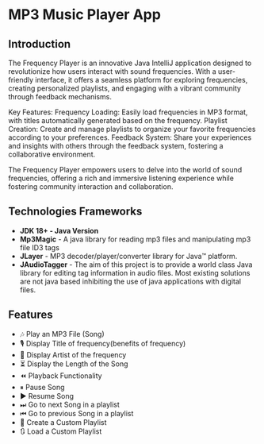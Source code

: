 <!--Project Name-->
<h1>MP3 Music Player App</h1>

<!--Introduction-->
<h2>Introduction</h2>
<p>The Frequency Player is an innovative Java IntelliJ application designed to revolutionize how users interact with sound frequencies. With a user-friendly interface, it offers a seamless platform for exploring frequencies, creating personalized playlists, and engaging with a vibrant community through feedback mechanisms.

Key Features:
Frequency Loading: Easily load frequencies in MP3 format, with titles automatically generated based on the frequency.
Playlist Creation: Create and manage playlists to organize your favorite frequencies according to your preferences.
Feedback System: Share your experiences and insights with others through the feedback system, fostering a collaborative environment.

The Frequency Player empowers users to delve into the world of sound frequencies, offering a rich and immersive listening experience while fostering community interaction and collaboration.
</p>

<!--Technologies/Frameworks-->
<h2>Technologies Frameworks</h2>
<ul>
  <li><b>JDK 18+ - Java Version</b></li>
  <li><b>Mp3Magic</b> - A java library for reading mp3 files and manipulating mp3 file ID3 tags</li>
  <li><b>JLayer</b> - MP3 decoder/player/converter library for Java™ platform. </li>
  <li><b>JAudioTagger</b> - The aim of this project is to provide a world class Java library for editing tag information in audio files. Most existing solutions are not java based inhibiting the use of java applications with digital files. </li>
</ul>

<!--Features-->
<h2>Features</h2>
<ul>
  <li>🎶 Play an MP3 File (Song)</li>
  <li>🎙 Display Title of frequency(benefits of frequency)</li>
  <li>👤 Display Artist of the frequency</li>
  <li>⏳ Display the Length of the Song</li>
  <li>⏪ Playback Functionality</li>
  <li>⏸ Pause Song</li>
    <li>▶ Resume Song</li>
  <li>⏭  Go to next Song in a playlist</li>
  <li>⏮  Go to previous Song in a playlist</li>
  <li>📃 Create a Custom Playlist</li>
  <li>🔃 Load a Custom Playlist</li>
</ul>

